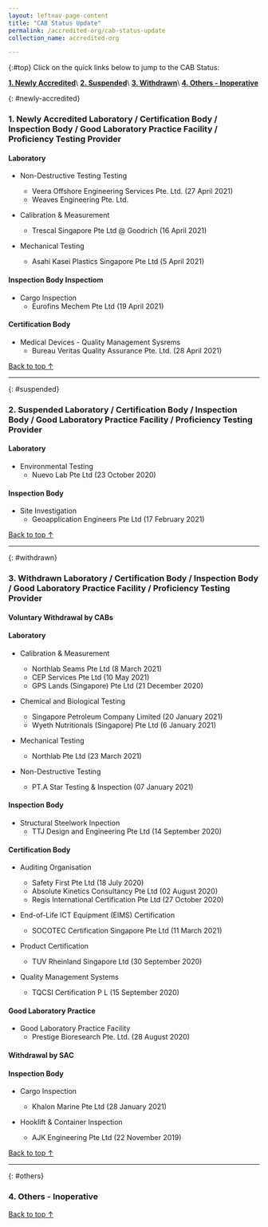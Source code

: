 ```yaml
---
layout: leftnav-page-content
title: "CAB Status Update"
permalink: /accredited-org/cab-status-update
collection_name: accredited-org

---
```


{:#top}
Click on the quick links below to jump to the CAB Status:

**[1. Newly Accredited](#newly-accredited)**\\
**[2. Suspended](#suspended)**\\
**[3. Withdrawn](#withdrawn)**\\
**[4. Others - Inoperative](#others)**

{: #newly-accredited}
### 1. Newly Accredited Laboratory / Certification Body / Inspection Body / Good Laboratory Practice Facility / Proficiency Testing Provider 
   

#### Laboratory

* Non-Destructive Testing Testing
  * Veera Offshore Engineering Services Pte. Ltd. (27 April 2021)
  * Weaves Engineering Pte. Ltd.
  
* Calibration & Measurement
  * Trescal Singapore Pte Ltd @ Goodrich (16 April 2021)

* Mechanical Testing
  * Asahi Kasei Plastics Singapore Pte Ltd (5 April 2021)
  

#### Inspection Body Inspectiom

* Cargo Inspection
  * Eurofins Mechem Pte Ltd (19 April 2021)


#### Certification Body

* Medical Devices - Quality Management Sysrems
  * Bureau Veritas Quality Assurance Pte. Ltd. (28 April 2021)

     

[Back to top ↑](#top)

---

{: #suspended}
### 2. Suspended Laboratory /  Certification Body / Inspection Body / Good Laboratory Practice Facility / Proficiency Testing Provider


#### Laboratory

* Environmental Testing
  * Nuevo Lab Pte Ltd (23 October 2020)


#### Inspection Body

* Site Investigation
  * Geoapplication Engineers Pte Ltd (17 February 2021)
 

[Back to top ↑](#top)

---

{: #withdrawn}
### 3. Withdrawn Laboratory / Certification Body / Inspection Body / Good Laboratory Practice Facility / Proficiency Testing Provider


#### **Voluntary Withdrawal by CABs**

#### Laboratory

* Calibration & Measurement
  * Northlab Seams Pte Ltd (8 March 2021)
  * CEP Services Pte Ltd (10 May 2021)
  * GPS Lands (Singapore) Pte Ltd (21 December 2020)
  
* Chemical and Biological Testing
  * Singapore Petroleum Company Limited (20 January 2021)
  * Wyeth Nutritionals (Singapore) Pte Ltd (6 January 2021)

* Mechanical Testing
  * Northlab Pte Ltd (23 March 2021)
    
* Non-Destructive Testing
  * PT.A Star Testing & Inspection (07 January 2021)
 

#### Inspection Body
 
* Structural Steelwork Inpection
  * TTJ Design and Engineering Pte Ltd (14 September 2020)


#### Certification Body

* Auditing Organisation
  * Safety First Pte Ltd (18 July 2020)
  * Absolute Kinetics Consultancy Pte Ltd (02 August 2020)
  * Regis International Certification Pte Ltd (27 October 2020)

* End-of-Life ICT Equipment (EIMS) Certification
  * SOCOTEC Certification Singapore Pte Ltd (11 March 2021)

* Product Certification
  * TUV Rheinland Singapore Ltd (30 September 2020)

* Quality Management Systems
  * TQCSI Certification P L (15 September 2020)
 
 
#### Good Laboratory Practice

* Good Laboratory Practice Facility
  * Prestige Bioresearch Pte. Ltd. (28 August 2020)


  
#### **Withdrawal by SAC**

#### Inspection Body

* Cargo Inspection
  * Khalon Marine Pte Ltd (28 January 2021)

* Hooklift & Container Inspection
  * AJK Engineering Pte Ltd (22 November 2019)

  

[Back to top ↑](#top)

---

{: #others}
### 4. Others - Inoperative
 
[Back to top ↑](#top)
